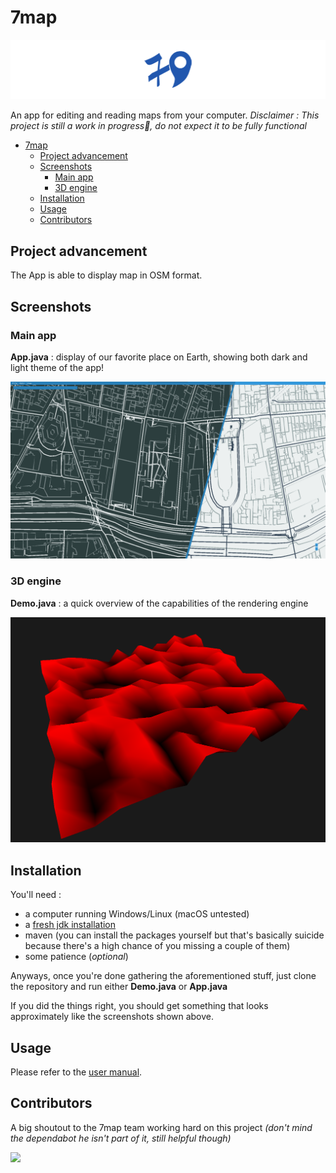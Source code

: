 # 7map

![Screen2](doc/medias/logo/banner_v1.png)

An app for editing and reading maps from your computer.
*Disclaimer : This project is still a work in progress🚧, do not expect it to be fully functional*

- [7map](#7map)
  - [Project advancement](#project-advancement)
  - [Screenshots](#screenshots)
    - [Main app](#main-app)
    - [3D engine](#3d-engine)
  - [Installation](#installation)
  - [Usage](#usage)
  - [Contributors](#contributors)

## Project advancement

The App is able to display map in OSM format.

## Screenshots

### Main app

**App.java** : display of our favorite place on Earth, showing both dark and light theme of the app!

![Screen2](doc/medias/screenshot/themes.png)

### 3D engine

**Demo.java** : a quick overview of the capabilities of the rendering engine

![Screen1](doc/medias/screenshot/demo.png)

## Installation

You'll need :

- a computer running Windows/Linux (macOS untested) 
- a [fresh jdk installation](https://www.oracle.com/java/technologies/javase-jdk16-downloads.html)
- maven (you can install the packages yourself but that's basically suicide because there's a high chance of you missing a couple of them)
- some patience (*optional*)

Anyways, once you're done gathering the aforementioned stuff, just clone the repository and run either **Demo.java** or **App.java**

If you did the things right, you should get something that looks approximately like the screenshots shown above.

## Usage

Please refer to the [user manual](doc/manuel-utilisateur.md).

## Contributors

A big shoutout to the 7map team working hard on this project *(don't mind the dependabot he isn't part of it, still helpful though)*

<a href="https://github.com/7map/7map/graphs/contributors">
  <img src="https://contrib.rocks/image?repo=7map/7map" />
</a>

